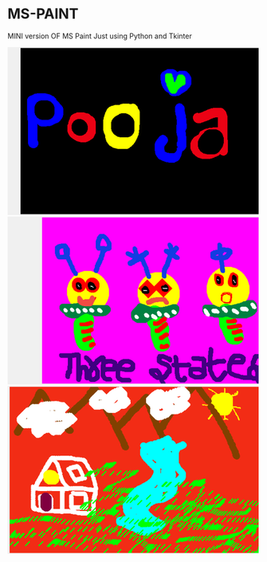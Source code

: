 # MS-PAINT
MINI version OF MS Paint Just using Python and Tkinter

![](https://github.com/poojarathore30/MS-PAINT/blob/master/nameLogo.png)
![](https://github.com/poojarathore30/MS-PAINT/blob/master/Aliens.png)
![](https://github.com/poojarathore30/MS-PAINT/blob/master/My_scenery.png)


